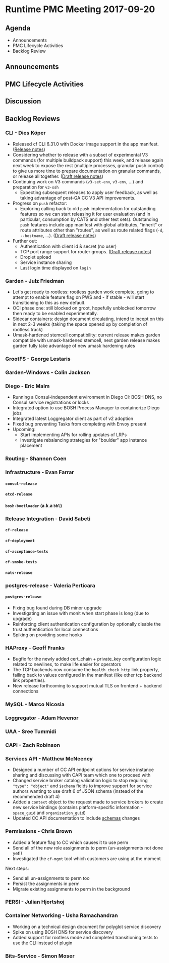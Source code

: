 # Runtime PMC Meeting 2017-09-20

## Agenda

* Announcements
* PMC Lifecycle Activities
* Backlog Review

## Announcements


## PMC Lifecycle Activities


## Discussion


## Backlog Reviews

### CLI - Dies Köper
- Released cf CLI 6.31.0 with Docker image support in the app manifest. ([Release notes](https://github.com/cloudfoundry/cli/releases/tag/v6.31.0))
- Considering whether to release with a subset of experimental V3 commands (for multiple buildpack support) this week, and release again next week to expose the rest (multiple processes, granular push control) to give us more time to prepare documentation on granular commands, or release all together. ([Draft release notes](https://www.pivotaltracker.com/story/show/149541909))
- Continuing work on V3 commands (`v3-set-env`, `v3-env`, ...) and preparation for `v3-ssh`
    - Expecting subsequent releases to apply user feedback, as well as taking advantage of post-GA CC V3 API improvements.
- Progress on `push` refactor:
  - Exploring calling back to old `push` implementation for outstanding features so we can start releasing it for user evaluation (and in particular, consumption by CATS and other test sets). Outstanding `push` features include app manifest with global attributes, "inherit" or route attributes other than "routes", as well as route related flags (`-d`, `--hostname`, ...). ([Draft release notes](https://www.pivotaltracker.com/story/show/151113529))
- Further out:
  - Authentication with client id & secret (no user)
  - TCP port range support for router groups. ([Draft release notes](https://www.pivotaltracker.com/story/show/143621081))
  - Droplet upload
  - Service instance sharing
  - Last login time displayed on `login`

### Garden - Julz Friedman

 - Let's get ready to rootless: rootless garden work complete, going to attempt to enable feature flag on PWS and - if stable - will start transitioning to this as new default.
 - OCI phase one: still blocked on groot, hopefully unblocked tomorrow then ready to be enabled experimentally.
 - Sidecar containers: design document circulating, intend to incept on this in next 2-3 weeks (taking the space opened up by completion of rootless track)
 - Umask-hardened stemcell compatibility: current release makes garden compatible with umask-hardened stemcell, next garden release makes garden fully take advantage of new umask hardening rules

### GrootFS - George Lestaris


### Garden-Windows - Colin Jackson


### Diego - Eric Malm

- Running a Consul-independent environment in Diego CI: BOSH DNS, no Consul service registrations or locks
- Integrated option to use BOSH Process Manager to containerize Diego jobs
- Integrated latest Loggregator client as part of v2 adoption
- Fixed bug preventing Tasks from completing with Envoy present
- Upcoming:
  - Start implementing APIs for rolling updates of LRPs
  - Investigate rebalancing strategies for "boulder" app instance placement


### Routing - Shannon Coen


### Infrastructure - Evan Farrar

#### `consul-release`


#### `etcd-release`

#### `bosh-bootloader` (a.k.a `bbl`)

### Release Integration - David Sabeti

#### `cf-release`

#### `cf-deployment`

#### `cf-acceptance-tests`

#### `cf-smoke-tests`

#### `nats-release`

### postgres-release - Valeria Perticara

#### `postgres-release`
- Fixing bug found during DB minor upgrade
- Investigating an issue with monit when start phase is long (due to upgrade)
- Reinforcing client authentication configuration by optionally disable the trust authentication for local connections
- Spiking on providing some hooks

### HAProxy - Geoff Franks

- Bugfix for the newly added cert_chain + private_key  configuration logic
  related to newlines, to make life easier for operators
- The TCP backends now consume the `health_check_http` link property, failing back
  to values configured in the manifest (like other tcp backend link properties).
- New release forthcoming to support mutual TLS on frontend + backend connections

### MySQL - Marco Nicosia

### Loggregator - Adam Hevenor

### UAA - Sree Tummidi

### CAPI - Zach Robinson

### Services API - Matthew McNeeney
- Designed a number of CC API endpoint options for service instance sharing and discussing with CAPI team which one to proceed with
- Changed service broker catalog validation logic to stop requiring `"type": "object"` and `$schema` fields to improve support for service authors wanting to use draft 6 of JSON schema (instead of the recommended draft 4)
- Added a `context` object to the request made to service brokers to create new service bindings (contains platform-specific information - `space_guid` and `organization_guid`)
- Updated CC API documentation to include [schemas](https://github.com/cloudfoundry/cloud_controller_ng/pull/890) changes

### Permissions - Chris Brown

* Added a feature flag to CC which causes it to use perm
* Send all of the new role assignments to perm (un-assignments not done yet!)
* Investigated the `cf-mgmt` tool which customers are using at the moment

Next steps:

* Send all un-assignments to perm too
* Persist the assignments in perm
* Migrate existing assignments to perm in the background

### PERSI - Julian Hjortshoj

### Container Networking - Usha Ramachandran
- Working on a technical design document for polyglot service discovery
- Spike on using BOSH DNS for service discovery
- Added support for rootless mode and completed transitioning tests to use the CLI instead of plugin

### Bits-Service - Simon Moser
